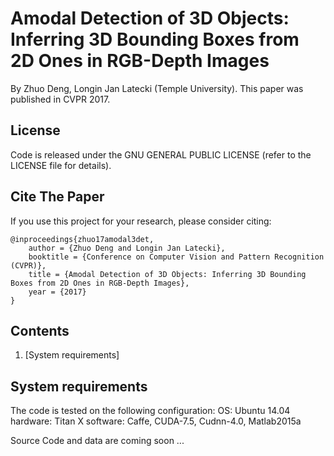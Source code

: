 # Amodal Detection of 3D Objects: Inferring 3D Bounding Boxes from 2D Ones in RGB-Depth Images

By Zhuo Deng, Longin Jan Latecki (Temple University).
This paper was published in CVPR 2017.

## License 

Code is released under the GNU GENERAL PUBLIC LICENSE (refer to the LICENSE file for details).

## Cite The Paper
If you use this project for your research, please consider citing:

    @inproceedings{zhuo17amodal3det,
        author = {Zhuo Deng and Longin Jan Latecki},
        booktitle = {Conference on Computer Vision and Pattern Recognition (CVPR)},
        title = {Amodal Detection of 3D Objects: Inferring 3D Bounding Boxes from 2D Ones in RGB-Depth Images},
        year = {2017}
    }


## Contents
1. [System requirements]


## System requirements
The code is tested on the following configuration:
    OS: Ubuntu 14.04
    hardware: Titan X 
    software: Caffe, CUDA-7.5, Cudnn-4.0, Matlab2015a


Source Code and data are coming soon ...


